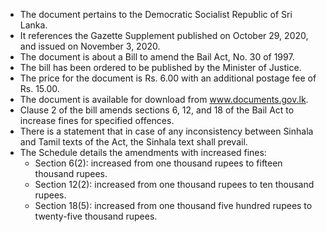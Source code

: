 - The document pertains to the Democratic Socialist Republic of Sri Lanka.
- It references the Gazette Supplement published on October 29, 2020, and issued on November 3, 2020.
- The document is about a Bill to amend the Bail Act, No. 30 of 1997.
- The bill has been ordered to be published by the Minister of Justice.
- The price for the document is Rs. 6.00 with an additional postage fee of Rs. 15.00.
- The document is available for download from www.documents.gov.lk.
- Clause 2 of the bill amends sections 6, 12, and 18 of the Bail Act to increase fines for specified offences.
- There is a statement that in case of any inconsistency between Sinhala and Tamil texts of the Act, the Sinhala text shall prevail.
- The Schedule details the amendments with increased fines:
  - Section 6(2): increased from one thousand rupees to fifteen thousand rupees.
  - Section 12(2): increased from one thousand rupees to ten thousand rupees.
  - Section 18(5): increased from one thousand five hundred rupees to twenty-five thousand rupees.